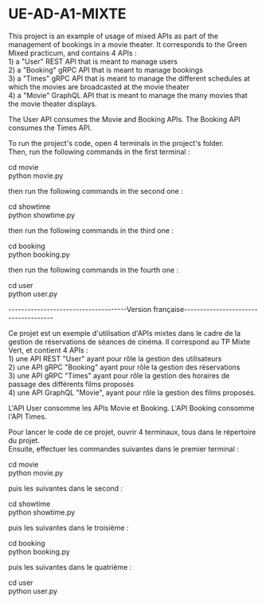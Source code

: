 # UE-AD-A1-MIXTE

This project is an example of usage of mixed APIs as part of the management of bookings in a movie theater. It corresponds to the Green Mixed practicum, and contains 4 APIs : <br>1) a  "User" REST API that is meant to manage users
<br>2) a "Booking" gRPC API that is meant to manage bookings
<br>3) a "Times" gRPC API that is meant to manage the different schedules at which the movies are broadcasted at the movie theater
<br>4) a "Movie" GraphQL API that is meant to manage the many movies that the movie theater displays.

The User API consumes the Movie and Booking APIs. The Booking API consumes the Times API.

To run the project's code, open 4 terminals in the project's folder.
<br>Then, run the following commands in the first terminal :

cd movie<br>
python movie.py

then run the following commands in the second one :

cd showtime<br>
python showtime.py

then run the following commands in the third one :

cd booking<br>
python booking.py

then run the following commands in the fourth one :

cd user<br>
python user.py

-------------------------------------Version française-------------------------------------

Ce projet est un exemple d'utilisation d'APIs mixtes dans le cadre de la gestion de réservations de séances de cinéma. Il correspond au TP Mixte Vert, et contient 4 APIs : <br>1) une API REST "User" ayant pour rôle la gestion des utilisateurs
<br>2) une API gRPC "Booking" ayant pour rôle la gestion des réservations
<br>3) une API gRPC "Times" ayant pour rôle la gestion des horaires de passage des différents films proposés
<br>4) une API GraphQL "Movie", ayant pour rôle la gestion des films proposés.

L'API User consomme les APIs Movie et Booking. L'API Booking consomme l'API Times.

Pour lancer le code de ce projet, ouvrir 4 terminaux, tous dans le répertoire du projet.<br>Ensuite, effectuer les commandes suivantes dans le premier terminal :

cd movie<br>
python movie.py

puis les suivantes dans le second :

cd showtime<br>
python showtime.py

puis les suivantes dans le troisième :

cd booking<br>
python booking.py

puis les suivantes dans le quatrième :

cd user<br>
python user.py

